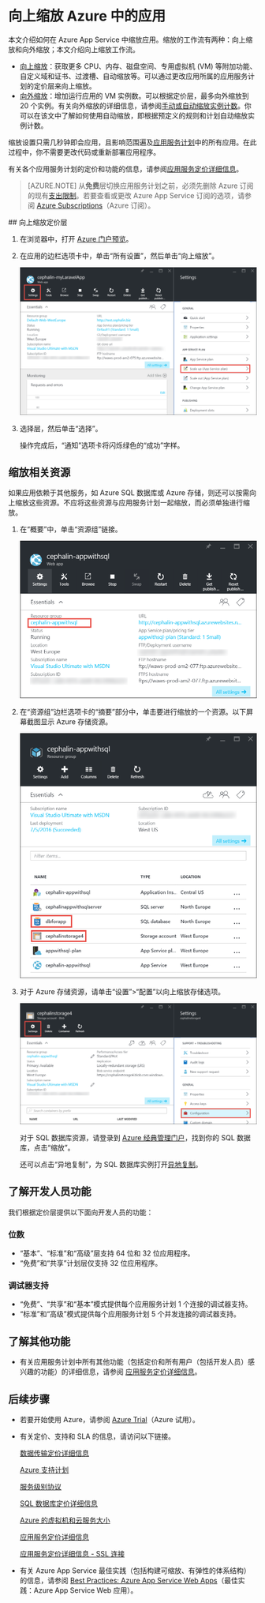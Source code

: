 <properties
	pageTitle="向上缩放 Azure 中的应用 | Azure"
	description="了解如何向上缩放 Azure App Service 中的应用以增加容量和功能。"
	services="app-service"
	documentationCenter=""
	authors="cephalin"
	manager="wpickett"
	editor="mollybos"/>

<tags
	ms.service="app-service"
	ms.date="07/05/2016"
	wacn.date="09/26/2016"/>

# 向上缩放 Azure 中的应用 #

本文介绍如何在 Azure App Service 中缩放应用。缩放的工作流有两种：向上缩放和向外缩放；本文介绍向上缩放工作流。

- [向上缩放](https://en.wikipedia.org/wiki/Scalability#Horizontal_and_vertical_scaling)：获取更多 CPU、内存、磁盘空间、专用虚拟机 (VM) 等附加功能、自定义域和证书、过渡槽、自动缩放等。可以通过更改应用所属的应用服务计划的定价层来向上缩放。
- [向外缩放](https://en.wikipedia.org/wiki/Scalability#Horizontal_and_vertical_scaling)：增加运行应用的 VM 实例数。可以根据定价层，最多向外缩放到 20 个实例。有关向外缩放的详细信息，请参阅[手动或自动缩放实例计数](/documentation/articles/insights-how-to-scale/)。你可以在该文中了解如何使用自动缩放，即根据预定义的规则和计划自动缩放实例计数。

缩放设置只需几秒钟即会应用，且影响范围遍及[应用服务计划](/documentation/articles/azure-web-sites-web-hosting-plans-in-depth-overview/)中的所有应用。在此过程中，你不需要更改代码或重新部署应用程序。

有关各个应用服务计划的定价和功能的信息，请参阅[应用服务定价详细信息](/pricing/details/app-service/)。

> [AZURE.NOTE] 从**免费**层切换应用服务计划之前，必须先删除 Azure 订阅的现有[支出限制](/pricing/spending-limits/)。若要查看或更改 Azure App Service 订阅的选项，请参阅 [Azure Subscriptions][azuresubscriptions]（Azure 订阅）。

<a name="scalingsharedorbasic">
## <a name="scalingstandard"></a>向上缩放定价层

1. 在浏览器中，打开 [Azure 门户预览][portal]。

2. 在应用的边栏选项卡中，单击“所有设置”，然后单击“向上缩放”。

	![导航到向上缩放 Azure 应用。][ChooseWHP]

4. 选择层，然后单击“选择”。

	操作完成后，“通知”选项卡将闪烁绿色的“成功”字样。

## <a name="ScalingSQLServer"></a>缩放相关资源
如果应用依赖于其他服务，如 Azure SQL 数据库或 Azure 存储，则还可以按需向上缩放这些资源。不应将这些资源与应用服务计划一起缩放，而必须单独进行缩放。

1. 在“概要”中，单击“资源组”链接。

	![向上缩放 Azure 应用的相关资源](./media/web-sites-scale/RGEssentialsLink.png)

2. 在“资源组”边栏选项卡的“摘要”部分中，单击要进行缩放的一个资源。以下屏幕截图显示 Azure 存储资源。

	![导航到资源组边栏选项卡以向上缩放 Azure 应用](./media/web-sites-scale/ResourceGroup.png)

3. 对于 Azure 存储资源，请单击“设置”>“配置”以向上缩放存储选项。

    ![向上缩放 Azure 应用使用的 Azure 存储帐户](./media/web-sites-scale/ScaleStorage.png)
	
	对于 SQL 数据库资源，请登录到 [Azure 经典管理门户](https://manage.windowsazure.cn)，找到你的 SQL 数据库，点击“缩放”。

	还可以点击“异地复制”，为 SQL 数据库实例打开[异地复制](/documentation/articles/sql-database-geo-replication-overview/)。

## <a name="devfeatures"></a>了解开发人员功能
我们根据定价层提供以下面向开发人员的功能：

### 位数 ###

- “基本”、“标准”和“高级”层支持 64 位和 32 位应用程序。
- “免费”和“共享”计划层仅支持 32 位应用程序。

### 调试器支持 ###

- “免费”、“共享”和“基本”模式提供每个应用服务计划 1 个连接的调试器支持。
- “标准”和“高级”模式提供每个应用服务计划 5 个并发连接的调试器支持。

## <a name="OtherFeatures"></a>了解其他功能

- 有关应用服务计划中所有其他功能（包括定价和所有用户（包括开发人员）感兴趣的功能）的详细信息，请参阅 [应用服务定价详细信息](/pricing/details/app-service/)。

## <a name="Next Steps"></a>后续步骤

- 若要开始使用 Azure，请参阅 [Azure Trial](/pricing/1rmb-trial/)（Azure 试用）。
- 有关定价、支持和 SLA 的信息，请访问以下链接。

	[数据传输定价详细信息](/pricing/details/data-transfer/)

	[Azure 支持计划](/support/plans/)

	[服务级别协议](/support/legal/sla/)

	[SQL 数据库定价详细信息](/pricing/details/sql-database/)

	[Azure 的虚拟机和云服务大小][vmsizes]

	[应用服务定价详细信息](/pricing/details/app-service/)

	[应用服务定价详细信息 - SSL 连接](/pricing/details/app-service/)

- 有关 Azure App Service 最佳实践（包括构建可缩放、有弹性的体系结构）的信息，请参阅 [Best Practices: Azure App Service Web Apps](http://blogs.msdn.com/b/windowsazure/archive/2014/02/10/best-practices-windows-azure-websites-waws.aspx)（最佳实践：Azure App Service Web 应用）。


<!-- LINKS -->
[vmsizes]: /pricing/details/app-service/
[SQLaccountsbilling]: /pricing/details/sql-database/
[azuresubscriptions]: https://manage.windowsazure.cn
[portal]: https://portal.azure.cn/

<!-- IMAGES -->
[ChooseWHP]: ./media/web-sites-scale/scale1ChooseWHP.png
[ChooseBasicInstances]: ./media/web-sites-scale/scale2InstancesBasic.png
[SaveButton]: ./media/web-sites-scale/05SaveButton.png
[BasicComplete]: ./media/web-sites-scale/06BasicComplete.png
[ScaleStandard]: ./media/web-sites-scale/scale3InstancesStandard.png
[Autoscale]: ./media/web-sites-scale/scale4AutoScale.png
[SetTargetMetrics]: ./media/web-sites-scale/scale5AutoScaleTargetMetrics.png
[SetFirstRule]: ./media/web-sites-scale/scale6AutoScaleFirstRule.png
[SetSecondRule]: ./media/web-sites-scale/scale7AutoScaleSecondRule.png
[SetThirdRule]: ./media/web-sites-scale/scale8AutoScaleThirdRule.png
[SetRulesFinal]: ./media/web-sites-scale/scale9AutoScaleFinal.png
[ResourceGroup]: ./media/web-sites-scale/scale10ResourceGroup.png
[ScaleDatabase]: ./media/web-sites-scale/scale11SQLScale.png
[GeoReplication]: ./media/web-sites-scale/scale12SQLGeoReplication.png

<!---HONumber=Mooncake_0919_2016-->
